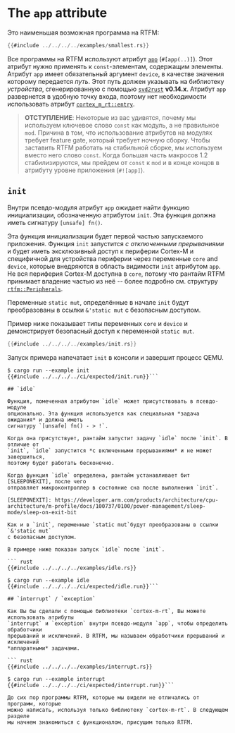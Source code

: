 # The `app` attribute

Это наименьшая возможная программа на RTFM:

``` rust
{{#include ../../../../examples/smallest.rs}}
```

Все программы на RTFM используют атрибут [`app`] (`#[app(..)]`). Этот атрибут
нужно применять к `const`-элементам, содержащим элементы. Атрибут `app` имеет
обязательный аргумент `device`, в качестве значения которому передается *путь*.
Этот путь должен указывать на библиотеку *устройства*, сгенерированную с помощью
[`svd2rust`] **v0.14.x**. Атрибут `app` развернется в удобную точку входа,
поэтому нет необходимости использовать атрибут [`cortex_m_rt::entry`].

[`app`]: ../../../api/cortex_m_rtfm_macros/attr.app.html
[`svd2rust`]: https://crates.io/crates/svd2rust
[`cortex_m_rt::entry`]: ../../../api/cortex_m_rt_macros/attr.entry.html

> **ОТСТУПЛЕНИЕ**: Некоторые из вас удивятся, почему мы используем ключевое слово `const` как
> модуль, а не правильное `mod`. Причина в том, что использование атрибутов на
> модулях требует feature gate, который требует ночную сборку. Чтобы заставить
> RTFM работать на стабильной сборке, мы используем вместо него слово `const`.
> Когда большая часть макросов 1.2 стабилизируются, мы прейдем от `const` к `mod` и в конце концов в атрибуту уровне приложения (`#![app]`).

## `init`

Внутри псевдо-модуля атрибут `app` ожидает найти функцию инициализации, обозначенную
атрибутом `init`. Эта функция должна иметь сигнатуру `[unsafe] fn()`.

Эта функция инициализации будет первой частью запускаемого приложения.
Функция `init` запустится *с отключенными прерываниями* и будет иметь эксклюзивный
доступ к периферии Cortex-M и специфичной для устройства периферии через переменные
`core` and `device`, которые внедряются в область видимости `init` атрибутом `app`.
Не вся периферия Cortex-M доступна в `core`, потому что рантайм RTFM принимает владение
частью из неё -- более подробно см. структуру [`rtfm::Peripherals`].

Переменные `static mut`, определённые в начале `init` будут преобразованы
в ссылки `&'static mut` с безопасным доступом.

[`rtfm::Peripherals`]: ../../api/rtfm/struct.Peripherals.html

Пример ниже показывает типы переменных `core` и `device` и
демонстрирует безопасный доступ к переменной `static mut`.

``` rust
{{#include ../../../../examples/init.rs}}
```

Запуск примера напечатает  `init` в консоли и завершит процесс QEMU.

```  console
$ cargo run --example init
{{#include ../../../../ci/expected/init.run}}```

## `idle`

Функция, помеченная атрибутом `idle` может присутствовать в псевдо-модуле
опционально. Эта функция используется как специальная *задача ожидания* и должна иметь
сигнатуру `[unsafe] fn() - > !`.

Когда она присутствует, рантайм запустит задачу `idle` после `init`. В отличие от
`init`, `idle` запустится *с включенными прерываниями* и не может завершиться,
поэтому будет работать бесконечно.

Когда функция `idle` определена, рантайм устанавливает бит [SLEEPONEXIT], после чего
отправляет микроконтроллер в состояние сна после выполнения `init`.

[SLEEPONEXIT]: https://developer.arm.com/products/architecture/cpu-architecture/m-profile/docs/100737/0100/power-management/sleep-mode/sleep-on-exit-bit

Как и в `init`, переменные `static mut`будут преобразованы в ссылки `&'static mut`
с безопасным доступом.

В примере ниже показан запуск `idle` после `init`.

``` rust
{{#include ../../../../examples/idle.rs}}
```

``` console
$ cargo run --example idle
{{#include ../../../../ci/expected/idle.run}}```

## `interrupt` / `exception`

Как Вы бы сделали с помощью библиотеки `cortex-m-rt`, Вы можете использовать атрибуты
`interrupt` и `exception` внутри псевдо-модуля `app`, чтобы определить обработчики
прерываний и исключений. В RTFM, мы называем обработчики прерываний и исключений
*аппаратными* задачами.

``` rust
{{#include ../../../../examples/interrupt.rs}}
```

``` console
$ cargo run --example interrupt
{{#include ../../../../ci/expected/interrupt.run}}```

До сих пор программы RTFM, которые мы видели не отличались от программ, которые
можно написать, используя только библиотеку `cortex-m-rt`. В следующем разделе
мы начнем знакомиться с функционалом, присущим только RTFM.
